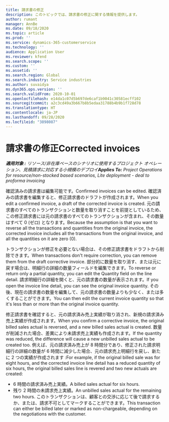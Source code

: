 ```yaml
---
title: 請求書の修正
description: このトピックでは、請求書の修正に関する情報を提供します。
author: rumant
manager: AnnBe
ms.date: 09/18/2020
ms.topic: article
ms.prod: ''
ms.service: dynamics-365-customerservice
ms.technology: ''
audience: Application User
ms.reviewer: kfend
ms.search.scope: ''
ms.custom: ''
ms.assetid: ''
ms.search.region: Global
ms.search.industry: Service industries
ms.author: suvaidya
ms.dyn365.ops.version: ''
ms.search.validFrom: 2020-10-01
ms.openlocfilehash: e14da1c07d5b697de6caf1b9041c30581ecff102
ms.sourcegitcommit: a2c3cd49a3b667b8b5edaa31788b4b9b1f728d78
ms.translationtype: HT
ms.contentlocale: ja-JP
ms.lasthandoff: 09/28/2020
ms.locfileid: "3898087"
---
```

# <a name="corrected-invoices"></a><span data-ttu-id="ff4c7-103">請求書の修正</span><span class="sxs-lookup"><span data-stu-id="ff4c7-103">Corrected invoices</span></span>

<span data-ttu-id="ff4c7-104">_**適用対象 :** リソース/非在庫ベースのシナリオに使用するプロジェクト オペレーション、見積請求に対応する小規模のデプロイ_</span><span class="sxs-lookup"><span data-stu-id="ff4c7-104">_**Applies To:** Project Operations for resource/non-stocked based scenarios, Lite deployment - deal to proforma invoicing_</span></span>

<span data-ttu-id="ff4c7-105">確認済みの請求書は編集可能です。</span><span class="sxs-lookup"><span data-stu-id="ff4c7-105">Confirmed invoices can be edited.</span></span> <span data-ttu-id="ff4c7-106">確認済みの請求書を編集すると、修正請求書のドラフトが作成されます。</span><span class="sxs-lookup"><span data-stu-id="ff4c7-106">When you edit a confirmed invoice, a draft of the corrected invoice is created.</span></span> <span data-ttu-id="ff4c7-107">元の請求書のすべてのトランザクションと数量を取り消すことを前提としているため、この修正請求書には元の請求書のすべてのトランザクションが含まれ、その数量はすべて 0 (ゼロ) となります。</span><span class="sxs-lookup"><span data-stu-id="ff4c7-107">Because the assumption is that you want to reverse all the transactions and quantities from the original invoice, the corrected invoice includes all the transactions from the original invoice, and all the quantities on it are zero (0).</span></span>

<span data-ttu-id="ff4c7-108">トランザクションが修正を必要とない場合は、その修正請求書をドラフトから削除できます。</span><span class="sxs-lookup"><span data-stu-id="ff4c7-108">When transactions don't require correction, you can remove them from the draft corrective invoice.</span></span> <span data-ttu-id="ff4c7-109">部分的に数量を取り消す、または元に戻す場合は、明細行の詳細の数量フィールドを編集できます。</span><span class="sxs-lookup"><span data-stu-id="ff4c7-109">To reverse or return only a partial quantity, you can edit the Quantity field on the line detail.</span></span> <span data-ttu-id="ff4c7-110">請求明細行の詳細を開くと、元の請求書の数量が表示されます。</span><span class="sxs-lookup"><span data-stu-id="ff4c7-110">If you open the invoice line detail, you can see the original invoice quantity.</span></span> <span data-ttu-id="ff4c7-111">その後、現在の請求書の数量を編集して、元の請求書の数量よりも少なく、または多くすることができます。</span><span class="sxs-lookup"><span data-stu-id="ff4c7-111">You can then edit the current invoice quantity so that it's less than or more than the original invoice quantity.</span></span>

<span data-ttu-id="ff4c7-112">修正請求書を確認すると、元の請求済み売上実績が取り消され、新規の請求済み売上実績が作成されます。</span><span class="sxs-lookup"><span data-stu-id="ff4c7-112">When you confirm a corrective invoice, the original billed sales actual is reversed, and a new billed sales actual is created.</span></span> <span data-ttu-id="ff4c7-113">数量が削減された場合、差異により未請求売上実績も作成されます。</span><span class="sxs-lookup"><span data-stu-id="ff4c7-113">If the quantity was reduced, the difference will cause a new unbilled sales actual to be created too.</span></span> <span data-ttu-id="ff4c7-114">例えば、元の請求済み売上が 8 時間分であり、修正された請求明細行の詳細の数量が 6 時間に減少した場合、元の請求売上明細行を戻し、新たに 2 つの実績が作成されます :</span><span class="sxs-lookup"><span data-stu-id="ff4c7-114">For example, if the original billed sale was for eight hours, and the corrected invoice line detail has a reduced quantity of six hours, the original billed sales line is revered and two new actuals are created:</span></span>

- <span data-ttu-id="ff4c7-115">6 時間の請求済み売上実績。</span><span class="sxs-lookup"><span data-stu-id="ff4c7-115">A billed sales actual for six hours.</span></span>
- <span data-ttu-id="ff4c7-116">残り 2 時間の未請求売上実績。</span><span class="sxs-lookup"><span data-stu-id="ff4c7-116">An unbilled sales actual for the remaining two hours.</span></span> <span data-ttu-id="ff4c7-117">このトランザクションは、顧客との交渉に応じて後で請求するか、または、請求不可としてマークすることができます。</span><span class="sxs-lookup"><span data-stu-id="ff4c7-117">This transaction can either be billed later or marked as non-chargeable, depending on the negotiations with the customer.</span></span>
